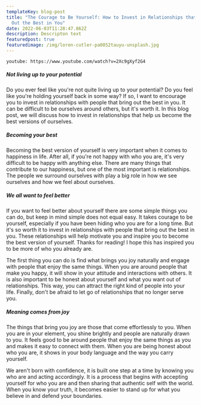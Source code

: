 ```yaml
---
templateKey: blog-post
title: "The Courage to Be Yourself: How to Invest in Relationships that Bring
  Out the Best in You"
date: 2022-06-03T11:28:47.862Z
description: Descripton text
featuredpost: true
featuredimage: /img/loren-cutler-pa0852tauyu-unsplash.jpg
---
```

`youtube: https://www.youtube.com/watch?v=2Xc9gXyf2G4`

##### Not living up to your potential

Do you ever feel like you're not quite living up to your potential? Do you feel like you're holding yourself back in some way? If so, I want to encourage you to invest in relationships with people that bring out the best in you. It can be difficult to be ourselves around others, but it's worth it. In this blog post, we will discuss how to invest in relationships that help us become the best versions of ourselves.

##### Becoming your best

Becoming the best version of yourself is very important when it comes to happiness in life. After all, if you're not happy with who you are, it's very difficult to be happy with anything else. There are many things that contribute to our happiness, but one of the most important is relationships. The people we surround ourselves with play a big role in how we see ourselves and how we feel about ourselves.

##### We all want to feel better

If you want to feel better about yourself there are some simple things you can do, but keep in mind simple does not equal easy. It takes courage to be yourself, especially if you have been hiding who you are for a long time. But it's so worth it to invest in relationships with people that bring out the best in you. These relationships will help motivate you and inspire you to become the best version of yourself. Thanks for reading! I hope this has inspired you to be more of who you already are.

The first thing you can do is find what brings you joy naturally and engage with people that enjoy the same things. When you are around people that make you happy, it will show in your attitude and interactions with others. It is also important to be honest about yourself and what you want out of relationships. This way, you can attract the right kind of people into your life. Finally, don't be afraid to let go of relationships that no longer serve you.

##### Meaning comes from joy

The things that bring you joy are those that come effortlessly to you. When you are in your element, you shine brightly and people are naturally drawn to you. It feels good to be around people that enjoy the same things as you and makes it easy to connect with them. When you are being honest about who you are, it shows in your body language and the way you carry yourself.

We aren't born with confidence, it is built one step at a time by knowing you who are and acting accordingly. It is a process that begins with accepting yourself for who you are and then sharing that authentic self with the world. When you know your truth, it becomes easier to stand up for what you believe in and defend your boundaries.